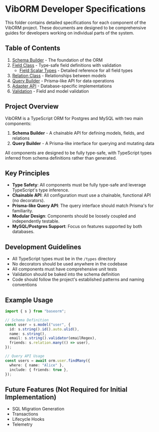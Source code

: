# VibORM Developer Specifications

This folder contains detailed specifications for each component of the VibORM project. These documents are designed to be comprehensive guides for developers working on individual parts of the system.

## Table of Contents

1. [Schema Builder](1_schema_builder.md) - The foundation of the ORM
2. [Field Class](2_field_class.md) - Type-safe field definitions with validation
   - [Field Scalar Types](2.1_field_scalar_types.md) - Detailed reference for all field types
3. [Relation Class](3_relation_class.md) - Relationships between models
4. [Query Builder](4_query_builder.md) - Prisma-like API for data operations
5. [Adapter API](5_adapter_api.md) - Database-specific implementations
6. [Validation](6_validation.md) - Field and model validation

## Project Overview

VibORM is a TypeScript ORM for Postgres and MySQL with two main components:

1. **Schema Builder** - A chainable API for defining models, fields, and relations
2. **Query Builder** - A Prisma-like interface for querying and mutating data

All components are designed to be fully type-safe, with TypeScript types inferred from schema definitions rather than generated.

## Key Principles

- **Type Safety**: All components must be fully type-safe and leverage TypeScript's type inference.
- **Chainable API**: All configuration must use a chainable, functional API (no decorators).
- **Prisma-like Query API**: The query interface should match Prisma's for familiarity.
- **Modular Design**: Components should be loosely coupled and independently testable.
- **MySQL/Postgres Support**: Focus on features supported by both databases.

## Development Guidelines

- All TypeScript types must be in the `/types` directory
- No decorators should be used anywhere in the codebase
- All components must have comprehensive unit tests
- Validation should be baked into the schema definition
- Code should follow the project's established patterns and naming conventions

## Example Usage

```ts
import { s } from "baseorm";

// Schema Definition
const user = s.model("user", {
  id: s.string().id().auto.ulid(),
  name: s.string(),
  email: s.string().validator(emailRegex),
  friends: s.relation.many(() => user),
});

// Query API Usage
const users = await orm.user.findMany({
  where: { name: "Alice" },
  include: { friends: true },
});
```

## Future Features (Not Required for Initial Implementation)

- SQL Migration Generation
- Transactions
- Lifecycle Hooks
- Telemetry

